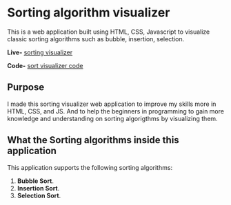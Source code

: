 # Sorting algorithm visualizer

This is a web application built using HTML, CSS, Javascript to visualize classic sorting algorithms such as bubble, insertion, selection.

**Live-** [sorting visualizer]() 

**Code-** [sort visualizer code](https://github.com/kushkumarsingh12/Sorting-Visualizer-Project.git)

## Purpose

I made this sorting visualizer web application to improve my skills more in HTML, CSS, and JS. And to help the beginners in programming to gain more knowledge and understanding on sorting algorigthms by visualizing them.

## What the Sorting algorithms inside this application

This application supports the following sorting algorithms:

1. **Bubble Sort**.
2. **Insertion Sort**.
3. **Selection Sort**.
